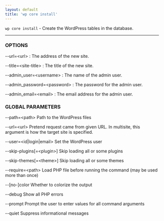 ```yaml
---
layout: default
title: 'wp core install'
---
```


`wp core install` - Create the WordPress tables in the database.

<hr />

### OPTIONS

\--url=&lt;url&gt;
: The address of the new site.

\--title=&lt;site-title&gt;
: The title of the new site.

\--admin_user=&lt;username&gt;
: The name of the admin user.

\--admin_password=&lt;password&gt;
: The password for the admin user.

\--admin_email=&lt;email&gt;
: The email address for the admin user.

### GLOBAL PARAMETERS

  \--path=&lt;path&gt;
      Path to the WordPress files

  \--url=&lt;url&gt;
      Pretend request came from given URL. In multisite, this argument is how the target site is specified.

  \--user=&lt;id|login|email&gt;
      Set the WordPress user

  \--skip-plugins[=&lt;plugin&gt;]
      Skip loading all or some plugins

  \--skip-themes[=&lt;theme&gt;]
      Skip loading all or some themes

  \--require=&lt;path&gt;
      Load PHP file before running the command (may be used more than once)

  \--[no-]color
      Whether to colorize the output

  \--debug
      Show all PHP errors

  \--prompt
      Prompt the user to enter values for all command arguments

  \--quiet
      Suppress informational messages




